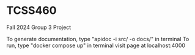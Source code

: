 # TCSS460
Fall 2024
Group 3 Project

To generate documentation, type "apidoc -i src/ -o docs/" in terminal
To run, type "docker compose up" in terminal
visit page at localhost:4000
